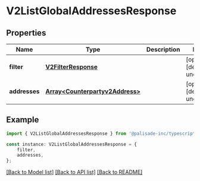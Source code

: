 # V2ListGlobalAddressesResponse


## Properties

Name | Type | Description | Notes
------------ | ------------- | ------------- | -------------
**filter** | [**V2FilterResponse**](V2FilterResponse.md) |  | [optional] [default to undefined]
**addresses** | [**Array&lt;Counterpartyv2Address&gt;**](Counterpartyv2Address.md) |  | [optional] [default to undefined]

## Example

```typescript
import { V2ListGlobalAddressesResponse } from '@palisade-inc/typescript-sdk';

const instance: V2ListGlobalAddressesResponse = {
    filter,
    addresses,
};
```

[[Back to Model list]](../README.md#documentation-for-models) [[Back to API list]](../README.md#documentation-for-api-endpoints) [[Back to README]](../README.md)
